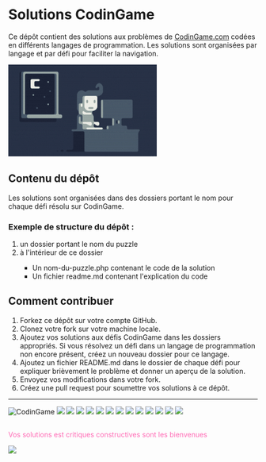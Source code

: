 # Solutions CodinGame

Ce dépôt contient des solutions aux problèmes de 
[CodinGame.com](https://www.codingame.com/) codées en différents 
langages de programmation. Les solutions sont organisées par 
langage et par défi pour faciliter la navigation.

![img.png](img.png)

## Contenu du dépôt

Les solutions sont organisées dans des dossiers portant le nom
pour chaque défi résolu sur CodinGame.

### Exemple de structure du dépôt :
1. un dossier portant le nom du puzzle
2. à l'intérieur de ce dossier 
<ul style="margin-left: 25px">
    <li style="list-style: square">Un nom-du-puzzle.php contenant le code de la solution</li>
    <li style="list-style: square">Un fichier readme.md contenant l'explication du code</li>
</ul>

## Comment contribuer

1. Forkez ce dépôt sur votre compte GitHub.
2. Clonez votre fork sur votre machine locale.
3. Ajoutez vos solutions aux défis CodinGame dans les dossiers appropriés. Si vous résolvez un défi dans un langage de programmation non encore présent, créez un nouveau dossier pour ce langage.
4. Ajoutez un fichier README.md dans le dossier de chaque défi pour expliquer brièvement le problème et donner un aperçu de la solution.
5. Envoyez vos modifications dans votre fork.
6. Créez une pull request pour soumettre vos solutions à ce dépôt.

-----------------------------------------------------------------------------------

![CodinGame](https://img.shields.io/badge/CodinGame-solutions-success.svg?style=plastic&label=CodinGame&logo=github)
![](https://img.shields.io/badge/Défis-blue.svg?style=plastic)
![](https://img.shields.io/badge/Programmation-blue.svg?style=plastic)
![](https://img.shields.io/badge/Algorithmes-blue.svg?style=plastic)
![](https://img.shields.io/badge/Langage-PHP-blue.svg?style=plastic&logo=php)
![](https://img.shields.io/badge/Langage-JavaScript-yellow.svg?style=plastic&logo=JavaScript)
![](https://img.shields.io/badge/Résolution-problèmes-ff69b4.svg?style=plastic)
![](https://img.shields.io/badge/Jeux-important.svg?style=plastic)
![](https://img.shields.io/badge/Compétition-important.svg?style=plastic)
![](https://img.shields.io/badge/Apprentissage-important.svg?style=plastic)
![](https://img.shields.io/badge/Entraînement-important.svg?style=plastic)
![](https://img.shields.io/badge/Code-Informatique-blue.svg?style=plastic&logo=code)
![](https://img.shields.io/badge/Développeur-blue.svg?style=plastic&logo=code)
![](https://img.shields.io/badge/Repo-GitHub-blue.svg?style=plastic&logo=github)

<p style="color: transparent; font-size: 1px">
CodingGame, défis, programmation, algorithmes, PHP, JavaScript, problèmes, jeux, 
compétitions, apprentissage, entraînement, code, développeur, repo, GitHub
</p>

<span style="color: #ff69b4">Vos solutions est critiques constructives sont les bienvenues</span>

![](https://img.shields.io/badge/contact-@geminy.com-blue.svg?style=plastic&logo=gmail)
